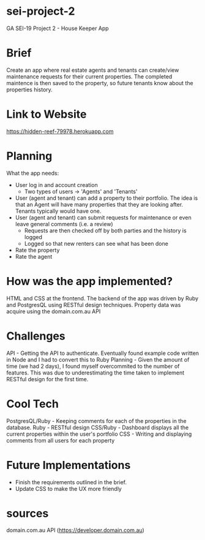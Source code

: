 # sei-project-2
GA SEI-19 Project 2 - House Keeper App

# Brief
Create an app where real estate agents and tenants can create/view maintenance requests for their current properties. The completed maintence is then saved to the property, so future tenants know about the properties history.

# Link to Website
https://hidden-reef-79978.herokuapp.com

# Planning
What the app needs:
  - User log in and account creation
    - Two types of users -> 'Agents' and 'Tenants'
  - User (agent and tenant) can add a property to their portfolio. The idea is that an Agent will have many properties that they are looking after. Tenants typically would have one.
  - User (agent and tenant) can submit requests for maintenance or even leave general comments (i.e. a review)
    - Requests are then checked off by both parties and the history is logged
    - Logged so that new renters can see what has been done
  - Rate the property
  - Rate the agent

# How was the app implemented?
HTML and CSS at the frontend. The backend of the app was driven by Ruby and PostgresQL using RESTful design techniques. Property data was acquire using the domain.com.au API 

# Challenges
API - Getting the API to authenticate. Eventually found example code written in Node and I had to convert this to Ruby
Planning - Given the amount of time (we had 2 days), I found myself overcommited to the number of features. This was due to underestimating the time taken to implement RESTful design for the first time. 

# Cool Tech
PostgresQL/Ruby - Keeping comments for each of the properties in the database.
Ruby - RESTful design
CSS/Ruby - Dashboard displays all the current properties within the user's portfolio 
CSS - Writing and displaying comments from all users for each property

# Future Implementations
- Finish the requirements outlined in the brief.
- Update CSS to make the UX more friendly

# sources
domain.com.au API (https://developer.domain.com.au)  

